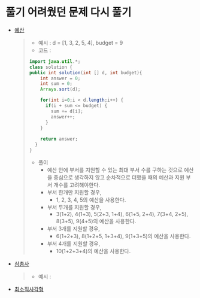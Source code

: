 # 풀기 어려웠던 문제 다시 풀기
  - [예산](https://school.programmers.co.kr/learn/courses/30/lessons/12982)
      > - 예시 : d = [1, 3, 2, 5, 4], budget = 9
      > - 코드 : 
      > ```java
      > import java.util.*;
      > class solution {
      > public int solution(int [] d, int budget){
      >     int answer = 0;
      >     int sum = 0;
      >     Arrays.sort(d);
      >
      >     for(int i=0;i < d.length;i++) {
      >       if(i + sum <= budget) {
      >         sum += d[i];
      >         answer++;
      >       }
      >     }
      >     
      >     return answer;
      >   }
      > }
      > 
      > ```
      > - 풀이
      >   - 예산 안에 부서를 지원할 수 있는 최대 부서 수를 구하는 것으로 예산을 중심으로 생각하지 않고 순차적으로 더했을 때의 예산과 지원 부서 개수를 고려해야한다.
      >   - 부서 한개만 지원할 경우,
      >       - 1, 2, 3, 4, 5의 예산을 사용한다.
      >   - 부서 두개를 지원할 경우,
      >       - 3(1+2), 4(1+3), 5(2+3, 1+4), 6(1+5, 2+4), 7(3+4, 2+5), 8(3+5), 9(4+5)의 예산을 사용한다.
      >   - 부서 3개를 지원할 경우,
      >       - 6(1+2+3), 8(1+2+5, 1+3+4), 9(1+3+5)의 예산을 사용한다.
      >   - 부서 4개를 지원할 경우,
      >       - 10(1+2+3+4)의 예산을 사용한다.
  - [삼총사](https://school.programmers.co.kr/learn/courses/30/lessons/131705)
      > - 예시 : 
  - [최소직사각형](https://school.programmers.co.kr/learn/courses/30/lessons/86491)
